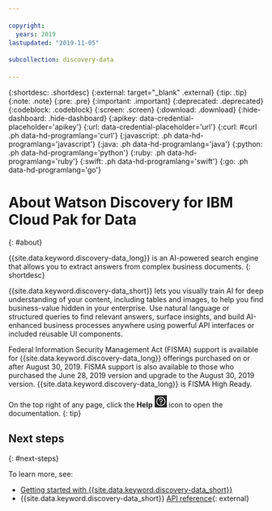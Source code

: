 ```yaml
---

copyright:
  years: 2019
lastupdated: "2019-11-05"

subcollection: discovery-data

---
```


{:shortdesc: .shortdesc}
{:external: target="_blank" .external}
{:tip: .tip}
{:note: .note}
{:pre: .pre}
{:important: .important}
{:deprecated: .deprecated}
{:codeblock: .codeblock}
{:screen: .screen}
{:download: .download}
{:hide-dashboard: .hide-dashboard}
{:apikey: data-credential-placeholder='apikey'} 
{:url: data-credential-placeholder='url'}
{:curl: #curl .ph data-hd-programlang='curl'}
{:javascript: .ph data-hd-programlang='javascript'}
{:java: .ph data-hd-programlang='java'}
{:python: .ph data-hd-programlang='python'}
{:ruby: .ph data-hd-programlang='ruby'}
{:swift: .ph data-hd-programlang='swift'}
{:go: .ph data-hd-programlang='go'}

# About Watson Discovery for IBM Cloud Pak for Data
{: #about}

{{site.data.keyword.discovery-data_long}} is an AI-powered search engine that allows you to extract answers from complex business documents.
{: shortdesc}

{{site.data.keyword.discovery-data_short}} lets you visually train AI for deep understanding of your content, including tables and images, to help you find business-value hidden in your enterprise. Use natural language or structured queries to find relevant answers, surface insights, and build AI-enhanced business processes anywhere using powerful API interfaces or included reusable UI components.

Federal Information Security Management Act (FISMA) support is available for {{site.data.keyword.discovery-data_long}} offerings purchased on or after August 30, 2019. FISMA support is also available to those who purchased the June 28, 2019 version and upgrade to the August 30, 2019 version. {{site.data.keyword.discovery-data_long}} is FISMA High Ready.

On the top right of any page, click the **Help** ![Help icon](images/help_icon.png) icon to open the documentation.
{: tip}


## Next steps
{: #next-steps}

To learn more, see:

-  [Getting started with {{site.data.keyword.discovery-data_short}}](/docs/services/discovery-data?topic=discovery-data-getting-started#getting-started)
-  {{site.data.keyword.discovery-data_short}} [API reference](https://{DomainName}/apidocs/discovery-data-v2){: external}
